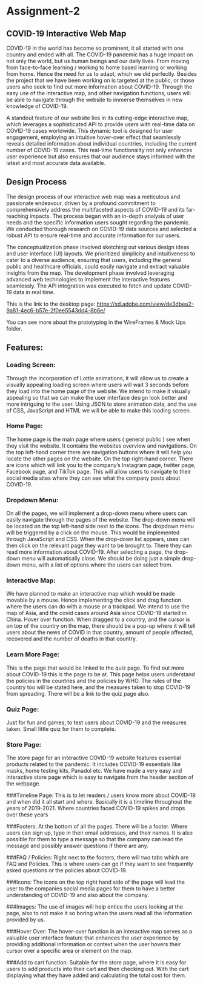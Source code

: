 # Assignment-2
## COVID-19 Interactive Web Map
COVID-19 in the world has become so prominent, it all started with one country and ended with all. The COVID-19 pandemic has a huge impact on not only the world, but us human beings and our daily lives. From moving from face-to-face learning / working to home based learning or working from home. Hence the need for us to adapt, which we did perfectly. Besides the project that we have been working on is targeted at the public, or those users who seek to find out more information about COVID-19. Through the easy use of the interactive map, and other navigation functions, users will be able to navigate through the website to immerse themselves in new knowledge of COVID-19.

A standout feature of our website lies in its cutting-edge interactive map, which leverages a sophisticated API to provide users with real-time data on COVID-19 cases worldwide. This dynamic tool is designed for user engagement, employing an intuitive hover-over effect that seamlessly reveals detailed information about individual countries, including the current number of COVID-19 cases. This real-time functionality not only enhances user experience but also ensures that our audience stays informed with the latest and most accurate data available.

## Design Process

The design process of our interactive web map was a meticulous and passionate endeavour, driven by a profound commitment to comprehensively address the multifaceted aspects of COVID-19 and its far-reaching impacts. The process began with an in-depth analysis of user needs and the specific information users sought regarding the pandemic. We conducted thorough research on COVID-19 data sources and selected a robust API to ensure real-time and accurate information for our users.

The conceptualization phase involved sketching out various design ideas and user interface (UI) layouts. We prioritized simplicity and intuitiveness to cater to a diverse audience, ensuring that users, including the general public and healthcare officials, could easily navigate and extract valuable insights from the map.
The development phase involved leveraging advanced web technologies to implement the interactive features seamlessly. The API integration was executed to fetch and update COVID-19 data in real time.

This is the link to the desktop page: https://xd.adobe.com/view/de3dbea2-9a81-4ec6-b57e-2f0ee5543dd4-8b6e/

You can see more about the prototyping in the WireFrames & Mock Ups folder.


## Features:
### Loading Screen:
Through the incorporation of Lottie animations, it will allow us to create a visually appealing loading screen where users will wait 3 seconds before they load into the home page of the website. We intend to make it visually appealing so that we can make the user interface design look better and more intriguing to the user. Using JSON to store animation data, and the use of CSS, JavaScript and HTML we will be able to make this loading screen.


### Home Page:
The home page is the main page where users ( general public ) see when they visit the website. It contains the websites overview and navigations. On the top left-hand corner there are navigation buttons where it will help you locate the other pages on the website. 
On the top right-hand corner. There are icons which will link you to the company’s Instagram page, twitter page, Facebook page, and TikTok page. This will allow users to navigate to their social media sites where they can see what the company posts about COVID-19. 

### Dropdown Menu:
On all the pages, we will implement a drop-down menu where users can easily navigate through the pages of the website. The drop-down menu will be located on the top left-hand side next to the icons. 
The dropdown menu will be triggered by a click on the mouse. This would be implemented through JavaScript and CSS. When the drop-down list appears, uses can then click on the relevant page they want to be brought to. There they can read more information about COVID-19. After selecting a page, the drop-down menu will automatically close. 
We should be doing just a simple drop-down menu, with a list of options where the users can select from. 

### Interactive Map:
We have planned to make an interactive map which would be made movable by a mouse. Hence implementing the click and drag function where the users can do with a mouse or a trackpad. We intend to use the map of Asia, and the covid cases around Asia since COVID-19 started in China. 
Hover over function. When dragged to a country, and the cursor is on top of the country on the map, there should be a pop-up where it will tell users about the news of COVID in that country, amount of people affected, recovered and the number of deaths in that country. 



### Learn More Page:
This is the page that would be linked to the quiz page. To find out more about COVID-19 this is the page to be at. This page helps users understand the policies in the countries and the policies by WHO. The rules of the country too will be stated here, and the measures taken to stop COVID-19 from spreading. 
There will be a link to the quiz page also.

### Quiz Page:
Just for fun and games, to test users about COVID-19 and the measures taken. Small little quiz for them to complete.

### Store Page:
The store page for an interactive COVID-19 website features essential products related to the pandemic. It includes COVID-19 essentials like masks, home testing kits, Panadol etc. We have made a very easy and interactive store page which is easy to navigate from the header section of the webpage. 


###Timeline Page: 
This is to let readers / users know more about COVID-19 and when did it all start and where. Basically it is a timeline throughout the years of 2019-2021. Where countries faced COVID-19 spikes and drops over these years

###Footers:
At the bottom of all the pages. There will be a footer. Where users can sign up, type in their email addresses, and their names. It is also possible for them to type a message so that the company can read the message and possibly answer questions if there are any.


###FAQ / Policies:
Right next to the footers, there will two tabs which are FAQ and Policies. This is where users can go if they want to see frequently asked questions or the policies about COVID-19. 

###Icons:
The icons on the top right hand side of the page will lead the user to the companies social media pages for them to have a better understanding of COVID-19 and also about the company.


###Images:
The use of images will help entice the users looking at the page, also to not make it so boring when the users read all the information provided by us.


###Hover Over:
The hover-over function in an interactive map serves as a valuable user interface feature that enhances the user experience by providing additional information or context when the user hovers their cursor over a specific area or element on the map.

###Add to cart function:
Suitable for the store page, where it is easy for users to add products into their cart and then checking out. With the cart displaying what they have added and calculating the total cost for them.



